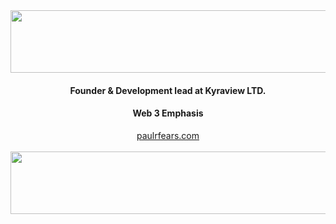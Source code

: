 

<img height="100" width="1000" align="center" src="https://profound-begonia-8f3481.netlify.app/waves_top.svg"/>

<html>
    <div align="center">
    <h4>Founder & Development lead at Kyraview LTD.</h4>
    <h4>Web 3 Emphasis</h4>
    <a href="https://profound-begonia-8f3481.netlify.app/<">paulrfears.com</a>
    </div>
</html>
<br>

<img  height="100" width="1000"  align="center" src="https://profound-begonia-8f3481.netlify.app/waves_bottom.svg"/>








<!--
**paulfears/paulfears** is a ✨ _special_ ✨ repository because its `README.md` (this file) appears on your GitHub profile.

Here are some ideas to get you started:

- 🔭 I’m currently working on ...
- 🌱 I’m currently learning ...
- 👯 I’m looking to collaborate on ...
- 🤔 I’m looking for help with ...
- 💬 Ask me about ...
- 📫 How to reach me: ...
- 😄 Pronouns: ...
- ⚡ Fun fact: ...
-->

